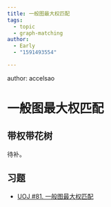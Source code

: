 ```yaml
---
title: 一般图最大权匹配
tags:
  - topic
  - graph-matching
author:
  - Early
  - "1591493554"

---
```


author: accelsao

# 一般图最大权匹配

## 带权带花树

待补。

## 习题

-    [UOJ #81. 一般图最大权匹配](https://uoj.ac/problem/81) 
